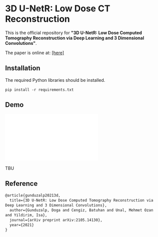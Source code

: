 # 3D U-NetR: Low Dose CT Reconstruction
This is the official repository for __"3D U-NetR: Low Dose Computed Tomography Reconstruction via Deep Learning and 3 Dimensional Convolutions"__.

The paper is online at: [[here]](https://arxiv.org/abs/2105.14130)

## Installation
The required Python libraries should be installed.

```
pip install -r requirements.txt
```

## Demo

![](image/img.pdf)


TBU

## Reference

```
@article{gunduzalp20213d,
  title={3D U-NetR: Low Dose Computed Tomography Reconstruction via Deep Learning and 3 Dimensional Convolutions},
  author={Gunduzalp, Doga and Cengiz, Batuhan and Unal, Mehmet Ozan and Yildirim, Isa},
  journal={arXiv preprint arXiv:2105.14130},
  year={2021}
}
```
